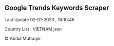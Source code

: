 

## Google Trends Keywords Scraper 
 
Last Update 02-01-2023 , 16:10:46

Country List :
VIETNAM.json



© Abdul Muttaqin 
